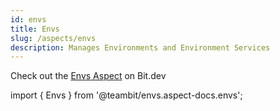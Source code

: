 ```yaml
---
id: envs
title: Envs
slug: /aspects/envs
description: Manages Environments and Environment Services
---
```


Check out the [Envs Aspect](https://bit.dev/teambit/envs/envs) on Bit.dev

import { Envs } from '@teambit/envs.aspect-docs.envs';

<Envs />
